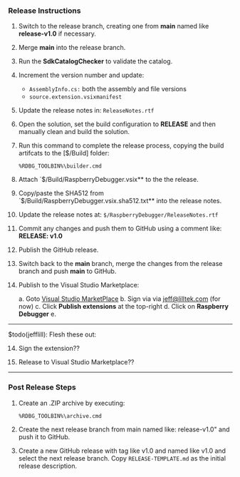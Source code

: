 ### Release Instructions

1. Switch to the release branch, creating one from **main** named like **release-v1.0** if necessary.

2. Merge **main** into the release branch.

3. Run the **SdkCatalogChecker** to validate the catalog.

4. Increment the version number and update:
   
   * `AssemblyInfo.cs:` both the assembly and file versions
   * `source.extension.vsixmanifest`

5. Update the release notes in: `ReleaseNotes.rtf`

6. Open the solution, set the build configuration to **RELEASE** and then manually clean and build the solution.

7. Run this command to complete the release process, copying the build artifcats to the [$/Build] folder:

   `%RDBG_TOOLBIN%\builder.cmd`

8. Attach `$/Build/RaspberryDebugger.vsix** to the the release.

9. Copy/paste the SHA512 from `$/Build/RaspberryDebugger.vsix.sha512.txt** into the release notes.

10. Update the release notes at: `$/RaspberryDebugger/ReleaseNotes.rtf`

11. Commit any changes and push them to GitHub using a comment like: **RELEASE: v1.0**

12. Publish the GitHub release.

13. Switch back to the **main** branch, merge the changes from the release branch and push **main** to GitHub.

14. Publish to the Visual Studio Marketplace:

    a. Goto [Visual Studio MarketPlace](https://marketplace.visualstudio.com/vs)
    b. Sign via via jeff@lilltek.com (for now)
    c. Click **Publish extensions** at the top-right
    d. Click on **Raspberry Debugger**
    e. 

------------------------------------------------
$todo(jefflill): Flesh these out:

14. Sign the extension??

15. Release to Visual Studio Marketplace??
------------------------------------------------

### Post Release Steps

1. Create an .ZIP archive by executing:

    `%RDBG_TOOLBIN%\archive.cmd`

2. Create the next release branch from main named like: release-v1.0" and push it to GitHub.

3. Create a new GitHub release with tag like v1.0 and named like v1.0 and select the next release branch.  Copy `RELEASE-TEMPLATE.md` as the initial release description.
